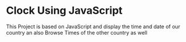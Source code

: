 # Clock Using JavaScript
 This Project is based on JavaScript and display the time and date of our country an also Browse Times of the other country as well
